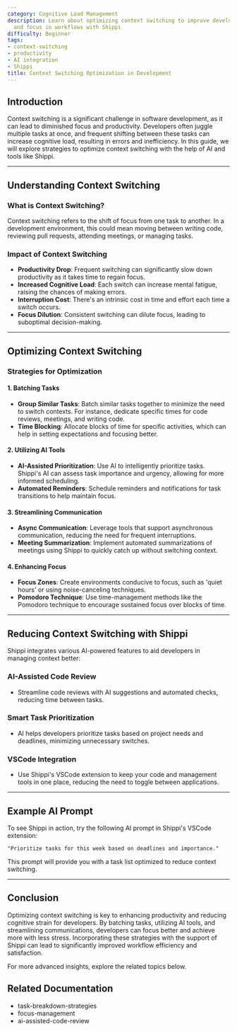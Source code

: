 ```yaml
---
category: Cognitive Load Management
description: Learn about optimizing context switching to improve developer productivity
  and focus in workflows with Shippi
difficulty: Beginner
tags:
- context-switching
- productivity
- AI integration
- Shippi
title: Context Switching Optimization in Development
---
```



## Introduction 

Context switching is a significant challenge in software development, as it can lead to diminished focus and productivity. Developers often juggle multiple tasks at once, and frequent shifting between these tasks can increase cognitive load, resulting in errors and inefficiency. In this guide, we will explore strategies to optimize context switching with the help of AI and tools like Shippi.

---

## Understanding Context Switching

### What is Context Switching?

Context switching refers to the shift of focus from one task to another. In a development environment, this could mean moving between writing code, reviewing pull requests, attending meetings, or managing tasks.

### Impact of Context Switching
- **Productivity Drop**: Frequent switching can significantly slow down productivity as it takes time to regain focus.
- **Increased Cognitive Load**: Each switch can increase mental fatigue, raising the chances of making errors.
- **Interruption Cost**: There's an intrinsic cost in time and effort each time a switch occurs. 
- **Focus Dilution**: Consistent switching can dilute focus, leading to suboptimal decision-making.

---

## Optimizing Context Switching

### Strategies for Optimization

#### 1. Batching Tasks
- **Group Similar Tasks**: Batch similar tasks together to minimize the need to switch contexts. For instance, dedicate specific times for code reviews, meetings, and writing code.
- **Time Blocking**: Allocate blocks of time for specific activities, which can help in setting expectations and focusing better.

#### 2. Utilizing AI Tools
- **AI-Assisted Prioritization**: Use AI to intelligently prioritize tasks. Shippi's AI can assess task importance and urgency, allowing for more informed scheduling.
- **Automated Reminders**: Schedule reminders and notifications for task transitions to help maintain focus.

#### 3. Streamlining Communication
- **Async Communication**: Leverage tools that support asynchronous communication, reducing the need for frequent interruptions.
- **Meeting Summarization**: Implement automated summarizations of meetings using Shippi to quickly catch up without switching context.

#### 4. Enhancing Focus
- **Focus Zones**: Create environments conducive to focus, such as 'quiet hours' or using noise-canceling techniques.
- **Pomodoro Technique**: Use time-management methods like the Pomodoro technique to encourage sustained focus over blocks of time.

---

## Reducing Context Switching with Shippi

Shippi integrates various AI-powered features to aid developers in managing context better:

### AI-Assisted Code Review
- Streamline code reviews with AI suggestions and automated checks, reducing time between tasks.

### Smart Task Prioritization
- AI helps developers prioritize tasks based on project needs and deadlines, minimizing unnecessary switches.

### VSCode Integration
- Use Shippi's VSCode extension to keep your code and management tools in one place, reducing the need to toggle between applications.

---

## Example AI Prompt

To see Shippi in action, try the following AI prompt in Shippi's VSCode extension:

```
"Prioritize tasks for this week based on deadlines and importance."
```

This prompt will provide you with a task list optimized to reduce context switching.

---

## Conclusion

Optimizing context switching is key to enhancing productivity and reducing cognitive strain for developers. By batching tasks, utilizing AI tools, and streamlining communications, developers can focus better and achieve more with less stress. Incorporating these strategies with the support of Shippi can lead to significantly improved workflow efficiency and satisfaction.

For more advanced insights, explore the related topics below.

## Related Documentation
- task-breakdown-strategies
- focus-management
- ai-assisted-code-review
